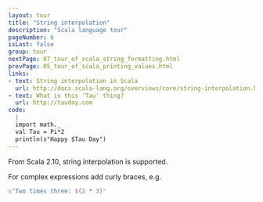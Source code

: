```yaml
---
layout: tour
title: "String interpolation"
description: "Scala language tour"
pageNumber: 6
isLast: false
group: tour
nextPage: 07_tour_of_scala_string_formatting.html
prevPage: 05_tour_of_scala_printing_values.html
links:
- text: String interpolation in Scala
  url: http://docs.scala-lang.org/overviews/core/string-interpolation.html
- text: What is this 'Tau' thing?
  url: http://tauday.com
code:
  |
  import math._  
  val Tau = Pi*2  
  println(s"Happy $Tau Day")  
---
```



From Scala 2.10, string interpolation is supported. 

For complex expressions add curly braces, e.g. 

```scala
s"Two times three: ${2 * 3}"
```